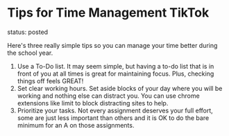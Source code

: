 # Tips for Time Management TikTok

status: posted

Here's three really simple tips so you can manage your time better during the school year.

1. Use a To-Do list. It may seem simple, but having a to-do list that is in front of you at all times is great for maintaining focus. Plus, checking things off feels GREAT!
2. Set clear working hours. Set aside blocks of your day where you will be working and nothing else can distract you. You can use chrome extensions like limit to block distracting sites to help.
3. Prioritize your tasks. Not every assignment deserves your full effort, some are just less important than others and it is OK to do the bare minimum for an A on those assignments.